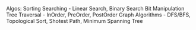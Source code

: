 Algos:
Sorting
Searching - Linear Search, Binary Search
Bit Manipulation
Tree Traversal - InOrder, PreOrder, PostOrder
Graph Algorithms - DFS/BFS, Topological Sort, Shotest Path, Minimum Spanning Tree

